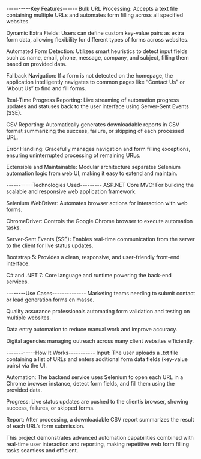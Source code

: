 ----------Key Features------
Bulk URL Processing: Accepts a text file containing multiple URLs and automates form filling across all specified websites.

Dynamic Extra Fields: Users can define custom key-value pairs as extra form data, allowing flexibility for different types of forms across websites.

Automated Form Detection: Utilizes smart heuristics to detect input fields such as name, email, phone, message, company, and subject, filling them based on provided data.

Fallback Navigation: If a form is not detected on the homepage, the application intelligently navigates to common pages like “Contact Us” or “About Us” to find and fill forms.

Real-Time Progress Reporting: Live streaming of automation progress updates and statuses back to the user interface using Server-Sent Events (SSE).

CSV Reporting: Automatically generates downloadable reports in CSV format summarizing the success, failure, or skipping of each processed URL.

Error Handling: Gracefully manages navigation and form filling exceptions, ensuring uninterrupted processing of remaining URLs.

Extensible and Maintainable: Modular architecture separates Selenium automation logic from web UI, making it easy to extend and maintain.

-----------Technologies Used---------
ASP.NET Core MVC: For building the scalable and responsive web application framework.

Selenium WebDriver: Automates browser actions for interaction with web forms.

ChromeDriver: Controls the Google Chrome browser to execute automation tasks.

Server-Sent Events (SSE): Enables real-time communication from the server to the client for live status updates.

Bootstrap 5: Provides a clean, responsive, and user-friendly front-end interface.

C# and .NET 7: Core language and runtime powering the back-end services.

--------Use Cases--------------
Marketing teams needing to submit contact or lead generation forms en masse.

Quality assurance professionals automating form validation and testing on multiple websites.

Data entry automation to reduce manual work and improve accuracy.

Digital agencies managing outreach across many client websites efficiently.

------------How It Works-----------
Input: The user uploads a .txt file containing a list of URLs and enters additional form data fields (key-value pairs) via the UI.

Automation: The backend service uses Selenium to open each URL in a Chrome browser instance, detect form fields, and fill them using the provided data.

Progress: Live status updates are pushed to the client’s browser, showing success, failures, or skipped forms.

Report: After processing, a downloadable CSV report summarizes the result of each URL’s form submission.

This project demonstrates advanced automation capabilities combined with real-time user interaction and reporting, making repetitive web form filling tasks seamless and efficient.

